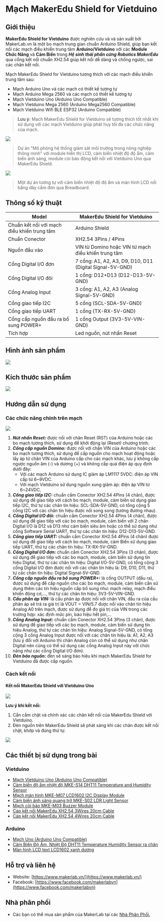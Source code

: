 # Mạch MakerEdu Shield for Vietduino

## Giới thiệu

**MakerEdu Shield for Vietduino** được nghiên cứu và và sản xuất bởi MakerLab.vn là một bo mạch trung gian chuẩn Arduino Shield, giúp bạn kết nối các mạch điều khiển trung tâm **Arduino/Vietduino** với các **Module Chức Năng** và **Cảm Biến** trong _**Hệ sinh thái phần cứng Robotics MakerEdu**_ qua cổng kết nối chuẩn XH2.54 giúp kết nối dễ dàng và chống ngược, sai các chân kết nối.

Mạch MakerEdu Shield for Vietduino tương thích với các mạch điều khiển trung tâm sau:

- Mạch Arduino Uno và các mạch có thiết kế tương tự
- Mạch Arduino Mega 2560 và các mạch có thiết kế tương tự
- Mạch Vietduino Uno (Arduino Uno Compatible)
- Mạch Vietduino Mega 2560 (Arduino Mega2560 Compatible)
- Mạch Vietduino Wifi BLE ESP32 (Arduino Compatible)

> **Lưu ý:**
Mạch MakerEdu Shield for Vietduino sẽ tương thích tốt nhất khi sử dụng với các mạch Vietduino giúp phát huy tối đa các chức năng của mạch.

![](/temp_link_Vuno_shield/image/Vuno_shield1.jpg)

> Dự án "Mô phỏng hệ thống giám sát môi trường trong nông nghiệp thông minh" với module hiển thị LCD, cảm biến nhiệt độ độ ẩm, cảm biến ánh sáng, module còi báo động kết nối với Vietduino Uno qua MakerEdu Shield.

![](/temp_link_Vuno_shield/image/Vuno_shield2.jpg)

> Một dự án tương tự với cảm biến nhiệt độ độ ẩm và màn hình LCD nối bằng dây cắm đơn qua Breadboard.
>
## Thông số kỹ thuật

<table><thead>
  <tr>
    <th>Model</th>
    <th>MakerEdu Shield for Vietduino</th>
  </tr></thead>
<tbody>
  <tr>
    <td>Chuẩn kết nối với mạch điều khiển trung tâm</td>
    <td>Arduino Shield</td>
  </tr>
  <tr>
    <td>Chuẩn Conector</td>
    <td>XH2.54 3Pins / 4Pins</td>
  </tr>
  <tr>
    <td>Nguồn đầu vào</td>
    <td>VIN từ Domino hoặc VIN từ mạch điều khiển trung tâm</td>
  </tr>
  <tr>
    <td>Cổng Digital I/O đơn</td>
    <td>7 cổng: A1, A2, A3, D9, D10, D11 (Digital Signal-5V-GND)</td>
  </tr>
  <tr>
    <td>Cổng Digital I/O đôi</td>
    <td>1 cổng: D12+D13 (D12-D13-5V-GND)</td>
  </tr>
  <tr>
    <td>Cổng Analog Input</td>
    <td>3 cổng: A1, A2, A3 (Analog Signal-5V-GND)</td>
  </tr>
  <tr>
    <td>Cổng giao tiếp I2C</td>
    <td>5 cổng (SCL-SDA-5V-GND)</td>
  </tr>
  <tr>
    <td>Cổng giao tiếp UART</td>
    <td>1 cổng (TX-RX-5V-GND)</td>
  </tr>
  <tr>
    <td>Cổng cấp nguồn đầu ra bổ sung POWER+</td>
    <td>1 cổng Output (3V3-5V-VIN-GND)</td>
  </tr>
  <tr>
    <td>Tích hợp</td>
    <td>Led nguồn, nút nhấn Reset</td>
  </tr>
</tbody></table>

## Hình ảnh sản phẩm

![](/temp_link_Vuno_shield/image/Vuno_shield3.jpg)

## Kích thước sản phẩm

![](/temp_link_Vuno_shield/image/Vuno_shield4.jpg)

## Hướng dẫn sử dụng

### Các chức năng chính trên mạch

![](/temp_link_Vuno_shield/image/Vuno_shield5.jpg)

1. _**Nút nhấn Reset:**_ được nối với chân Reset (RST) của Arduino hoặc các bo mạch tương thích, sử dụng để khởi động lại (Reset) chương trình.
2. _**Cổng cấp nguồn Domino:**_ được nối với chân VIN của Arduino hoặc các bo mạch tương thích, sử dụng để cấp nguồn cho mạch hoạt động hoặc lấy áp từ chân VIN của Arduino cấp cho các mạch khác, lưu ý không cấp ngược nguồn âm (-) và dương (+) và không cấp quá điện áp quy định dưới đây:
    - Với các mạch Arduino sử dụng IC giảm áp LM1117 5VDC: điện áp VIN cấp từ 6~9VDC.
    - Với mạch Vietduino sử dụng nguồn xung giảm áp: điện áp VIN từ 6~24VDC.
3. _**Cổng giao tiếp I2C:**_ chuẩn cắm Conector XH2.54 4Pins (4 chân), được sử dụng để giao tiếp với cách bo mạch, module, cảm biến sử dụng giao tiếp I2C, thứ tự các chân tín hiệu: SCL-SDA-5V-GND, có tổng cộng 5 cổng I2C với các chân tín hiệu được nối song song (tương đương nhau).
4. _**Cổng Digital I/O đôi:**_ chuẩn cắm Conector XH2.54 4Pins (4 chân), được sử dụng để giao tiếp với các bo mạch, module, cảm biến với 2 chân Digital I/O là D12 và D13 như cảm biến siêu âm hoặc có thể sử dụng như cổng Software Serial UART, thứ tự các chân tín hiệu: D12-D13-5V-GND.
5. _**Cổng giao tiếp UART:**_ chuẩn cắm Conector XH2.54 4Pins (4 chân) được sử dụng để giao tiếp với cách bo mạch, module, cảm Biến sử dụng giao tiếp UART, thứ tự các chân tín hiệu: TX-RX-5V-GND.
6. _**Cổng Digital I/O đơn:**_ chuẩn cắm Conector XH2.54 3Pins (3 chân), được sử dụng để giao tiếp với các bo mạch, module, cảm biến sử dụng tín hiệu Digital, thứ tự các chân tín hiệu: Digital I/O-5V-GND, có tổng cộng 3 cổng Digital I/O đơn được nối với các chân tín hiệu là: D9, D10, D11, thứ tự các chân tín hiệu: Digital Signal-5V-GND.
7. _**Cổng cấp nguồn đầu ra bổ sung POWER+:**_ là cổng OUTPUT (đầu ra), được sử dụng để cấp nguồn cho các bo mạch, module, cảm biến cần sử dụng thêm các tín hiệu nguồn cấp bổ sung như: mạch relay, mạch điều khiển động cơ,..., thứ tự các chân tín hiệu: 3V3-5V-VIN-GND.
8. _**Cầu phân áp VIN:**_ là cầu phân áp được nối với chân VIN, đầu ra của cầu phân áp sẽ trả ra giá trị là VOUT = VIN/5.7 được nối vào chân tín hiệu Analog A0 trên mạch, được sử dụng để đo giá trị của VIN trong các trường hợp: xác định mức pin, báo hiệu hết pin,...
9. _**Cổng Analog Input:**_ chuẩn cắm Conector XH2.54 3Pins (3 chân), được sử dụng để giao tiếp với các bo mạch, module, cảm biến sử dụng tín hiệu Analog, thứ tự các chân tín hiệu: Analog Signal-5V-GND, có tổng cộng 3 cổng Analog Input được nối với các chân tín hiệu là: A1, A2, A3 (lưu ý đối với Arduino thì chân Analog còn có thể sử dụng như chân Digital nên cũng có thể sử dụng các cổng Analog Input này với chức năng như các cổng Digital I/O đơn).
10. _**Đèn báo nguồn:**_ đèn sẽ sáng báo hiệu khi mạch MakerEdu Shield for Vietduino đã được cấp nguồn.

### Cách kết nối

#### Kết nối MakerEdu Shield với Vietduino Uno

![](/temp_link_Vuno_shield/image/Vuno_shield6.jpg)

**Lưu ý khi kết nối:**

1. Cần cắm chặt và chính xác các chân kết nối của MakerEdu Shield với Vietduino.  
2. Đèn nguồn trên MakerEdu Shield sẽ phát sáng khi các chân được kết nối chặt, khớp và đúng thứ tự.

![](/temp_link_Vuno_shield/image/Vuno_shield7.jpg)

## Các thiết bị sử dụng trong bài

### Vietduino

- [Mạch Vietduino Uno (Arduino Uno Compatible)](https://www.makerlab.vn/vuno)
- [Cảm biến độ ẩm nhiệt độ MKE-S14 DHT11 Temperature and Humidity Sensor](https://www.makerlab.vn/mkes14)
- [Mạch màn hình MKE-M07 LCD1602 I2C Display Module](https://www.makerlab.vn/mkem07)
- [Cảm biến ánh sáng quang trở MKE-S02 LDR Light Sensor](https://www.makerlab.vn/mkem02)
- [Mạch còi báo MKE-M03 Buzzer Module](https://www.makerlab.vn/mkem03)
- [Cáp kết nối MakerEdu XH2.54 3Wires 20cm Cable](https://hshop.vn/cap-ket-noi-makeredu-xh2-54-3wires-20cm-cable)
- [Cáp kết nối MakerEdu XH2.54 4Wires 20cm Cable](https://hshop.vn/cap-ket-noi-makeredu-xh2-54-4wires-20cm-cable)

### Arduino

- [Mạch Uno (Arduino Uno Compatible)](https://hshop.vn/arduino-uno-r3)
- [Cảm Biến Độ Ẩm, Nhiệt Độ DHT11 Temperature Humidity Sensor ra chân](https://hshop.vn/cam-bien-do-am-nhiet-do-dht11-ra-chan)
- [Màn hình LCD text LCD1602 xanh dương](https://hshop.vn/lcd-text-lcd1602-xanh-duong)

## Hỗ trợ và liên hệ

- Website: [https://www.makerlab.vn/](https://www.makerlab.vn/)
- Facebook: [https://www.facebook.com/makerlabvn](https://www.facebook.com/makerlabvn)

## Nhà phân phối

- Các bạn có thể mua sản phẩm của MakerLab tại các [Nhà Phân Phối.](https://www.makerlab.vn/distributor/)
